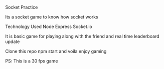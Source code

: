 Socket Practice

Its a socket game to know how socket works 

Technology Used 
Node
Express
Socket.io

It is basic game for playing along with the friend and real time leaderboard update 

Clone this repo 
npm start 
and voila enjoy gaming 

PS: This is a 30 fps game 